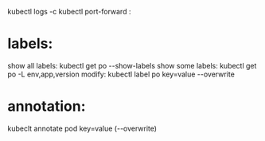 kubectl logs <pod> -c <container>
kubectl port-forward <pod-name> <machine-port>:<container-port>

labels:
======
show all labels: kubectl get po --show-labels
show some labels: kubectl get po -L env,app,version
modify:
 kubectl label po <name> key=value --overwrite

annotation:
==========
kubeclt annotate pod <podname> key=value (--overwrite)
